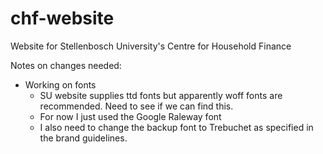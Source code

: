 # chf-website
Website for Stellenbosch University's Centre for Household Finance


Notes on changes needed:

- Working on fonts
    - SU website supplies ttd fonts but apparently woff fonts are recommended. Need to see if we can find this. 
    - For now I just used the Google Raleway font
    - I also need to change the backup font to Trebuchet as specified in the brand guidelines.